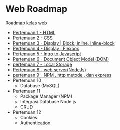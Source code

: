 # Web Roadmap

Roadmap kelas web

- [Pertemuan 1 - HTML](docs/pertemuan1.md)
- [Pertemuan 2 - CSS](docs/pertemuan2.md)
- [Pertemuan 3 - Display | Block, Inline, Inline-block](docs/pertemuan3.md)
- [Pertemuan 4 - Display | Flexbox](docs/pertemuan4.md)
- [Pertemuan 5 - Intro to Javascript](docs/pertemuan5.md)
- [Pertemuan 6 - Document Object Model (DOM)](docs/pertemuan6.md)
- [pertemuan 7 - Local Storage](docs/pertemuan7.md)
- [Pertemuan 8 - web server(NodeJs)](docs/pertemuan8.md)
- [pertemuan 9 - NPM , http metode , dan express ](docs/pertemuan9.md)
- Pertemuan 10
  - Database (MySQL)
- Pertemuan 11
  - Package Manager (NPM)
  - Integrasi Database Node.js
  - CRUD
- Pertemuan 12
  - Cookies
  - Authentication

